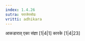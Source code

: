 ```yaml
---
index: 1.4.26
sutra: पराजेरसोढः
vritti: adhikara
---
```


 आकडारात् एका संज्ञा [1|4|1]  कारके [1|4|23] 